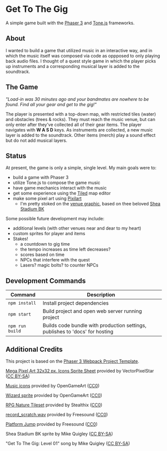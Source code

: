 # Get To The Gig

A simple game built with the [Phaser 3](https://phaser.io/) and [Tone.js](https://tonejs.github.io/) frameworks.

## About
I wanted to build a game that utilized music in an interactive way, and in which the music itself was composed via code as oppposed to only playing back audio files. I thought of a quest style game in which the player picks up instruments and a corresponding musical layer is added to the soundtrack.

## The Game
*"Load-in was 30 minutes ago and your bandmates are nowhere to be found. Find all your gear and get to the gig!"*  

The player is presented with a top-down map, with restricted tiles (water) and obstacles (trees & rocks). They must reach the music venue, but can only enter after they've collected all of their gear items. The player navigates with **W A S D** keys. As instruments are collected, a new music layer is added to the soundtrack. Other items (merch) play a sound effect but do not add musical layers. 

## Status
At present, the game is only a simple, single level. My main goals were to:
- build a game with Phaser 3
- utilize Tone.js to compose the game music
- have game mechanics interact with the music
- get some experience using the [Tiled](https://www.mapeditor.org/) map editor
- make some pixel art using [Pixilart](https://www.pixilart.com/)
    - I'm pretty stoked on the [venue graphic](https://raw.githubusercontent.com/mdquigley/gettothegig/master/src/assets/sprites/shea-3d-128.png), based on thee beloved [Shea Stadium BK](http://liveatsheastadium.com/)

Some possible future development may include:
- additional levels (with other venues near and dear to my heart)
- custom sprites for player and items
- Stakes!
    - a countdown to gig time
    - the tempo increases as time left decreases?
    - scores based on time
    - NPCs that interfere with the quest
    - Lasers? magic bolts? to counter NPCs

## Development Commands

| Command | Description |
|---------|-------------|
| `npm install` | Install project dependencies |
| `npm start` | Build project and open web server running project |
| `npm run build` | Builds code bundle with production settings, publishes to 'docs' for hosting |

## Additional Credits
This project is based on the [Phaser 3 Webpack Project Template](https://github.com/photonstorm/phaser3-project-template).

[Mega Pixel Art 32x32 px. Icons Sprite Sheet](https://vectorpixelstar.itch.io/mega-pixel-art-32x32-px-icons-sprite-sheet) provided by VectorPixelStar ([CC BY-SA](https://creativecommons.org/licenses/by-sa/4.0/deed.en))

[Music icons](https://opengameart.org/content/cc0-music-icons) provided by OpenGameArt ([CC0](https://creativecommons.org/publicdomain/zero/1.0/))

[Wizard sprite](https://opengameart.org/content/wizard-5) provided by OpenGameArt ([CC0](https://creativecommons.org/publicdomain/zero/1.0/))

[RPG Nature Tileset](https://stealthix.itch.io/rpg-nature-tileset) provided by Stealthix ([CC0](https://creativecommons.org/publicdomain/zero/1.0/))

[record_scratch.wav](https://freesound.org/people/ludvique/sounds/71853/) provided by Freesound ([CC0](https://creativecommons.org/publicdomain/zero/1.0/))

[Platform Jump](https://freesound.org/people/Jofae/sounds/362328/) provided by Freesound ([CC0](https://creativecommons.org/publicdomain/zero/1.0/))

Shea Stadium BK sprite by Mike Quigley ([CC BY-SA](https://creativecommons.org/licenses/by-sa/4.0/deed.en))

"Get To The Gig: Level 01" song by Mike Quigley ([CC BY-SA](https://creativecommons.org/licenses/by-sa/4.0/deed.en))

